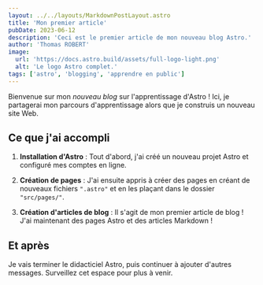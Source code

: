 ```yaml
---
layout: ../../layouts/MarkdownPostLayout.astro
title: 'Mon premier article'
pubDate: 2023-06-12
description: 'Ceci est le premier article de mon nouveau blog Astro.'
author: 'Thomas ROBERT'
image:
  url: 'https://docs.astro.build/assets/full-logo-light.png'
  alt: 'Le logo Astro complet.'
tags: ['astro', 'blogging', 'apprendre en public']
---
```


Bienvenue sur mon _nouveau blog_ sur l'apprentissage d'Astro ! Ici, je partagerai mon parcours d'apprentissage alors que je construis un nouveau site Web.

## Ce que j'ai accompli

1. **Installation d'Astro** : Tout d'abord, j'ai créé un nouveau projet Astro et configuré mes comptes en ligne.

2. **Création de pages** : J'ai ensuite appris à créer des pages en créant de nouveaux fichiers `".astro"` et en les plaçant dans le dossier `"src/pages/"`.

3. **Création d'articles de blog** : Il s'agit de mon premier article de blog ! J'ai maintenant des pages Astro et des articles Markdown !

## Et après

Je vais terminer le didacticiel Astro, puis continuer à ajouter d'autres messages. Surveillez cet espace pour plus à venir.
